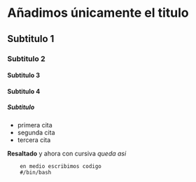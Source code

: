 # Añadimos únicamente el titulo

## Subtitulo 1

### Subtitulo 2

#### Subtitulo 3

#### Subtitulo 4

##### Subtitulo 

- primera cita
- segunda cita
- tercera cita

**Resaltado** y ahora con cursiva *queda asi*

```shell
    en medio escribimos codigo
    #/bin/bash 
```
